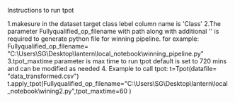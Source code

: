 Instructions to run tpot

1.makesure in the dataset target class lebel column name is 'Class'
2.The parameter Fullyqualified_op_filename with path along with additional '\' is required to generate python file for winning pipeline. for example: Fullyqualified_op_filename= "C:\\Users\\SG\\Desktop\\lantern\\local_notebook\\winning_pipeline.py"
3.tpot_maxtime parameter is max time to run tpot default is set to 720 mins and can be modified as needed
4. Example to call tpot:
  t=Tpot(datafile= "data_transformed.csv")
  t.apply_tpot(Fullyqualified_op_filename="C:\\Users\\SG\\Desktop\\lantern\\local_notebook\\wining2.py",tpot_maxtime=60 )